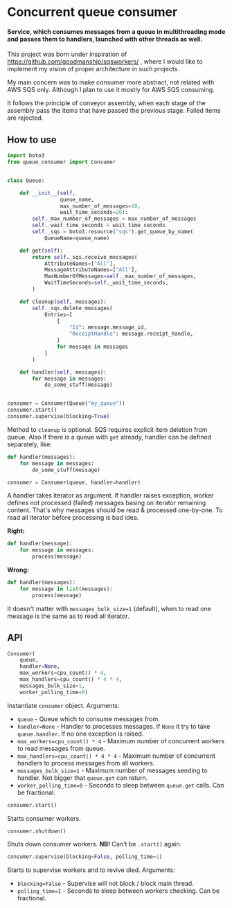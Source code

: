 # Concurrent queue consumer

#### Service, which consumes messages from a queue in multithreading mode and passes them to handlers, launched with other threads as well.

This project was born under inspiration of https://github.com/goodmanship/sqsworkers/ , where I would like to implement my vision of proper architecture in such projects.

My main concern was to make consumer more abstract, not related with AWS SQS only. Although I plan to use it mostly for AWS SQS consuming.

It follows the principle of conveyor assembly, when each stage of the assembly pass the items that have passed the previous stage. Failed items are rejected.

## How to use

```python
import boto3
from queue_consumer import Consumer


class Queue:

    def __init__(self,
                 queue_name,
                 max_number_of_messages=10,
                 wait_time_seconds=20):
        self._max_number_of_messages = max_number_of_messages
        self._wait_time_seconds = wait_time_seconds
        self._sqs = boto3.resource("sqs").get_queue_by_name(
            QueueName=queue_name)

    def get(self):
        return self._sqs.receive_messages(
            AttributeNames=["All"],
            MessageAttributeNames=["All"],
            MaxNumberOfMessages=self._max_number_of_messages,
            WaitTimeSeconds=self._wait_time_seconds,
        )

    def cleanup(self, messages):
        self._sqs.delete_messages(
            Entries=[
                {
                    "Id": message.message_id,
                    "ReceiptHandle": message.receipt_handle,
                }
                for message in messages
            ]
        )

    def handler(self, messages):
        for message in messages:
            do_some_stuff(message)


consumer = Consumer(Queue("my_queue"))
consumer.start()
consumer.supervise(blocking=True)
```

Method to `cleanup` is optional. SQS requires explicit item deletion from queue.
Also if there is a queue with `get` already, handler can be defined separately, like:

```python
def handler(messages):
    for message in messages:
        do_some_stuff(message)

consumer = Consumer(queue, handler=handler)
```

A handler takes iterator as argument. If handler raises exception, worker defines not processed (failed) messages basing on iterator remaining content. That's why messages should be read & processed one-by-one. To read all iterator before processing is bad idea.

**Right:**

```python
def handler(message):
    for message in messages:
        process(message)
```

**Wrong:**

```python
def handler(messages):
    for message in list(messages):
        process(message)
```

It doesn't matter with `messages_bulk_size=1` (default), when to read one message is the same as to read all iterator.

## API

```python
Consumer(
    queue,
    handler=None,
    max_workers=cpu_count() * 4,
    max_handlers=cpu_count() * 4 * 4,
    messages_bulk_size=1,
    worker_polling_time=0)
```

Instantiate `consumer` object. Arguments:
- `queue` - Queue which to consume messages from.
- `handler=None` - Handler to processes messages. If `None` it try to take `queue.handler`. If no one exception is raised.
- `max_workers=cpu_count() * 4` - Maximum number of concurrent workers to read messages from queue.
- `max_handlers=cpu_count() * 4 * 4` - Maximum number of concurrent handlers to process messages from all workers.
- `messages_bulk_size=1` - Maximum number of messages sending to handler. Not bigger that `queue.get` can return.
- `worker_polling_time=0` - Seconds to sleep between `queue.get` calls. Can be fractional.

```python
consumer.start()
```

Starts consumer workers.

```python
consumer.shutdown()
```

Shuts down consumer workers. **NB!** Can't be `.start()` again.

```python
consumer.supervise(blocking=False, polling_time=1)
```

Starts to supervise workers and to revive died. Arguments:
- `blocking=False` - Supervise will not block / block main thread.
- `polling_time=1` - Seconds to sleep between workers checking. Can be fractional.
